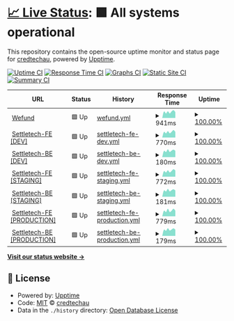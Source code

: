 # [📈 Live Status](https://credtechau.github.io/credtech-monitor): <!--live status--> **🟩 All systems operational**

This repository contains the open-source uptime monitor and status page for [credtechau](https://credtechau.github.io/credtech-monitor), powered by [Upptime](https://github.com/upptime/upptime).

[![Uptime CI](https://github.com/credtechau/credtech-monitor/workflows/Uptime%20CI/badge.svg)](https://github.com/credtechau/credtech-monitor/actions?query=workflow%3A%22Uptime+CI%22)
[![Response Time CI](https://github.com/credtechau/credtech-monitor/workflows/Response%20Time%20CI/badge.svg)](https://github.com/credtechau/credtech-monitor/actions?query=workflow%3A%22Response+Time+CI%22)
[![Graphs CI](https://github.com/credtechau/credtech-monitor/workflows/Graphs%20CI/badge.svg)](https://github.com/credtechau/credtech-monitor/actions?query=workflow%3A%22Graphs+CI%22)
[![Static Site CI](https://github.com/credtechau/credtech-monitor/workflows/Static%20Site%20CI/badge.svg)](https://github.com/credtechau/credtech-monitor/actions?query=workflow%3A%22Static+Site+CI%22)
[![Summary CI](https://github.com/credtechau/credtech-monitor/workflows/Summary%20CI/badge.svg)](https://github.com/credtechau/credtech-monitor/actions?query=workflow%3A%22Summary+CI%22)

<!--start: status pages-->
<!-- This summary is generated by Upptime (https://github.com/upptime/upptime) -->
<!-- Do not edit this manually, your changes will be overwritten -->
<!-- prettier-ignore -->
| URL | Status | History | Response Time | Uptime |
| --- | ------ | ------- | ------------- | ------ |
| <img alt="" src="https://icons.duckduckgo.com/ip3/platform.wefund.io.ico" height="13"> [Wefund](https://platform.wefund.io/login) | 🟩 Up | [wefund.yml](https://github.com/credtechau/credtech-monitor/commits/HEAD/history/wefund.yml) | <details><summary><img alt="Response time graph" src="./graphs/wefund/response-time-week.png" height="20"> 941ms</summary><br><a href="https://credtechau.github.io/credtech-monitor/history/wefund"><img alt="Response time 963" src="https://img.shields.io/endpoint?url=https%3A%2F%2Fraw.githubusercontent.com%2Fcredtechau%2Fcredtech-monitor%2FHEAD%2Fapi%2Fwefund%2Fresponse-time.json"></a><br><a href="https://credtechau.github.io/credtech-monitor/history/wefund"><img alt="24-hour response time 936" src="https://img.shields.io/endpoint?url=https%3A%2F%2Fraw.githubusercontent.com%2Fcredtechau%2Fcredtech-monitor%2FHEAD%2Fapi%2Fwefund%2Fresponse-time-day.json"></a><br><a href="https://credtechau.github.io/credtech-monitor/history/wefund"><img alt="7-day response time 941" src="https://img.shields.io/endpoint?url=https%3A%2F%2Fraw.githubusercontent.com%2Fcredtechau%2Fcredtech-monitor%2FHEAD%2Fapi%2Fwefund%2Fresponse-time-week.json"></a><br><a href="https://credtechau.github.io/credtech-monitor/history/wefund"><img alt="30-day response time 977" src="https://img.shields.io/endpoint?url=https%3A%2F%2Fraw.githubusercontent.com%2Fcredtechau%2Fcredtech-monitor%2FHEAD%2Fapi%2Fwefund%2Fresponse-time-month.json"></a><br><a href="https://credtechau.github.io/credtech-monitor/history/wefund"><img alt="1-year response time 968" src="https://img.shields.io/endpoint?url=https%3A%2F%2Fraw.githubusercontent.com%2Fcredtechau%2Fcredtech-monitor%2FHEAD%2Fapi%2Fwefund%2Fresponse-time-year.json"></a></details> | <details><summary><a href="https://credtechau.github.io/credtech-monitor/history/wefund">100.00%</a></summary><a href="https://credtechau.github.io/credtech-monitor/history/wefund"><img alt="All-time uptime 99.95%" src="https://img.shields.io/endpoint?url=https%3A%2F%2Fraw.githubusercontent.com%2Fcredtechau%2Fcredtech-monitor%2FHEAD%2Fapi%2Fwefund%2Fuptime.json"></a><br><a href="https://credtechau.github.io/credtech-monitor/history/wefund"><img alt="24-hour uptime 100.00%" src="https://img.shields.io/endpoint?url=https%3A%2F%2Fraw.githubusercontent.com%2Fcredtechau%2Fcredtech-monitor%2FHEAD%2Fapi%2Fwefund%2Fuptime-day.json"></a><br><a href="https://credtechau.github.io/credtech-monitor/history/wefund"><img alt="7-day uptime 100.00%" src="https://img.shields.io/endpoint?url=https%3A%2F%2Fraw.githubusercontent.com%2Fcredtechau%2Fcredtech-monitor%2FHEAD%2Fapi%2Fwefund%2Fuptime-week.json"></a><br><a href="https://credtechau.github.io/credtech-monitor/history/wefund"><img alt="30-day uptime 100.00%" src="https://img.shields.io/endpoint?url=https%3A%2F%2Fraw.githubusercontent.com%2Fcredtechau%2Fcredtech-monitor%2FHEAD%2Fapi%2Fwefund%2Fuptime-month.json"></a><br><a href="https://credtechau.github.io/credtech-monitor/history/wefund"><img alt="1-year uptime 99.97%" src="https://img.shields.io/endpoint?url=https%3A%2F%2Fraw.githubusercontent.com%2Fcredtechau%2Fcredtech-monitor%2FHEAD%2Fapi%2Fwefund%2Fuptime-year.json"></a></details>
| <img alt="" src="https://icons.duckduckgo.com/ip3/dev.settletech.io.ico" height="13"> [Settletech-FE [DEV]](https://dev.settletech.io/login) | 🟩 Up | [settletech-fe-dev.yml](https://github.com/credtechau/credtech-monitor/commits/HEAD/history/settletech-fe-dev.yml) | <details><summary><img alt="Response time graph" src="./graphs/settletech-fe-dev/response-time-week.png" height="20"> 770ms</summary><br><a href="https://credtechau.github.io/credtech-monitor/history/settletech-fe-dev"><img alt="Response time 837" src="https://img.shields.io/endpoint?url=https%3A%2F%2Fraw.githubusercontent.com%2Fcredtechau%2Fcredtech-monitor%2FHEAD%2Fapi%2Fsettletech-fe-dev%2Fresponse-time.json"></a><br><a href="https://credtechau.github.io/credtech-monitor/history/settletech-fe-dev"><img alt="24-hour response time 855" src="https://img.shields.io/endpoint?url=https%3A%2F%2Fraw.githubusercontent.com%2Fcredtechau%2Fcredtech-monitor%2FHEAD%2Fapi%2Fsettletech-fe-dev%2Fresponse-time-day.json"></a><br><a href="https://credtechau.github.io/credtech-monitor/history/settletech-fe-dev"><img alt="7-day response time 770" src="https://img.shields.io/endpoint?url=https%3A%2F%2Fraw.githubusercontent.com%2Fcredtechau%2Fcredtech-monitor%2FHEAD%2Fapi%2Fsettletech-fe-dev%2Fresponse-time-week.json"></a><br><a href="https://credtechau.github.io/credtech-monitor/history/settletech-fe-dev"><img alt="30-day response time 792" src="https://img.shields.io/endpoint?url=https%3A%2F%2Fraw.githubusercontent.com%2Fcredtechau%2Fcredtech-monitor%2FHEAD%2Fapi%2Fsettletech-fe-dev%2Fresponse-time-month.json"></a><br><a href="https://credtechau.github.io/credtech-monitor/history/settletech-fe-dev"><img alt="1-year response time 837" src="https://img.shields.io/endpoint?url=https%3A%2F%2Fraw.githubusercontent.com%2Fcredtechau%2Fcredtech-monitor%2FHEAD%2Fapi%2Fsettletech-fe-dev%2Fresponse-time-year.json"></a></details> | <details><summary><a href="https://credtechau.github.io/credtech-monitor/history/settletech-fe-dev">100.00%</a></summary><a href="https://credtechau.github.io/credtech-monitor/history/settletech-fe-dev"><img alt="All-time uptime 99.97%" src="https://img.shields.io/endpoint?url=https%3A%2F%2Fraw.githubusercontent.com%2Fcredtechau%2Fcredtech-monitor%2FHEAD%2Fapi%2Fsettletech-fe-dev%2Fuptime.json"></a><br><a href="https://credtechau.github.io/credtech-monitor/history/settletech-fe-dev"><img alt="24-hour uptime 100.00%" src="https://img.shields.io/endpoint?url=https%3A%2F%2Fraw.githubusercontent.com%2Fcredtechau%2Fcredtech-monitor%2FHEAD%2Fapi%2Fsettletech-fe-dev%2Fuptime-day.json"></a><br><a href="https://credtechau.github.io/credtech-monitor/history/settletech-fe-dev"><img alt="7-day uptime 100.00%" src="https://img.shields.io/endpoint?url=https%3A%2F%2Fraw.githubusercontent.com%2Fcredtechau%2Fcredtech-monitor%2FHEAD%2Fapi%2Fsettletech-fe-dev%2Fuptime-week.json"></a><br><a href="https://credtechau.github.io/credtech-monitor/history/settletech-fe-dev"><img alt="30-day uptime 100.00%" src="https://img.shields.io/endpoint?url=https%3A%2F%2Fraw.githubusercontent.com%2Fcredtechau%2Fcredtech-monitor%2FHEAD%2Fapi%2Fsettletech-fe-dev%2Fuptime-month.json"></a><br><a href="https://credtechau.github.io/credtech-monitor/history/settletech-fe-dev"><img alt="1-year uptime 99.97%" src="https://img.shields.io/endpoint?url=https%3A%2F%2Fraw.githubusercontent.com%2Fcredtechau%2Fcredtech-monitor%2FHEAD%2Fapi%2Fsettletech-fe-dev%2Fuptime-year.json"></a></details>
| <img alt="" src="https://icons.duckduckgo.com/ip3/dev.settletech.io.ico" height="13"> [Settletech-BE [DEV]](https://dev.settletech.io/api/metadata) | 🟩 Up | [settletech-be-dev.yml](https://github.com/credtechau/credtech-monitor/commits/HEAD/history/settletech-be-dev.yml) | <details><summary><img alt="Response time graph" src="./graphs/settletech-be-dev/response-time-week.png" height="20"> 180ms</summary><br><a href="https://credtechau.github.io/credtech-monitor/history/settletech-be-dev"><img alt="Response time 190" src="https://img.shields.io/endpoint?url=https%3A%2F%2Fraw.githubusercontent.com%2Fcredtechau%2Fcredtech-monitor%2FHEAD%2Fapi%2Fsettletech-be-dev%2Fresponse-time.json"></a><br><a href="https://credtechau.github.io/credtech-monitor/history/settletech-be-dev"><img alt="24-hour response time 180" src="https://img.shields.io/endpoint?url=https%3A%2F%2Fraw.githubusercontent.com%2Fcredtechau%2Fcredtech-monitor%2FHEAD%2Fapi%2Fsettletech-be-dev%2Fresponse-time-day.json"></a><br><a href="https://credtechau.github.io/credtech-monitor/history/settletech-be-dev"><img alt="7-day response time 180" src="https://img.shields.io/endpoint?url=https%3A%2F%2Fraw.githubusercontent.com%2Fcredtechau%2Fcredtech-monitor%2FHEAD%2Fapi%2Fsettletech-be-dev%2Fresponse-time-week.json"></a><br><a href="https://credtechau.github.io/credtech-monitor/history/settletech-be-dev"><img alt="30-day response time 186" src="https://img.shields.io/endpoint?url=https%3A%2F%2Fraw.githubusercontent.com%2Fcredtechau%2Fcredtech-monitor%2FHEAD%2Fapi%2Fsettletech-be-dev%2Fresponse-time-month.json"></a><br><a href="https://credtechau.github.io/credtech-monitor/history/settletech-be-dev"><img alt="1-year response time 190" src="https://img.shields.io/endpoint?url=https%3A%2F%2Fraw.githubusercontent.com%2Fcredtechau%2Fcredtech-monitor%2FHEAD%2Fapi%2Fsettletech-be-dev%2Fresponse-time-year.json"></a></details> | <details><summary><a href="https://credtechau.github.io/credtech-monitor/history/settletech-be-dev">100.00%</a></summary><a href="https://credtechau.github.io/credtech-monitor/history/settletech-be-dev"><img alt="All-time uptime 99.93%" src="https://img.shields.io/endpoint?url=https%3A%2F%2Fraw.githubusercontent.com%2Fcredtechau%2Fcredtech-monitor%2FHEAD%2Fapi%2Fsettletech-be-dev%2Fuptime.json"></a><br><a href="https://credtechau.github.io/credtech-monitor/history/settletech-be-dev"><img alt="24-hour uptime 100.00%" src="https://img.shields.io/endpoint?url=https%3A%2F%2Fraw.githubusercontent.com%2Fcredtechau%2Fcredtech-monitor%2FHEAD%2Fapi%2Fsettletech-be-dev%2Fuptime-day.json"></a><br><a href="https://credtechau.github.io/credtech-monitor/history/settletech-be-dev"><img alt="7-day uptime 100.00%" src="https://img.shields.io/endpoint?url=https%3A%2F%2Fraw.githubusercontent.com%2Fcredtechau%2Fcredtech-monitor%2FHEAD%2Fapi%2Fsettletech-be-dev%2Fuptime-week.json"></a><br><a href="https://credtechau.github.io/credtech-monitor/history/settletech-be-dev"><img alt="30-day uptime 100.00%" src="https://img.shields.io/endpoint?url=https%3A%2F%2Fraw.githubusercontent.com%2Fcredtechau%2Fcredtech-monitor%2FHEAD%2Fapi%2Fsettletech-be-dev%2Fuptime-month.json"></a><br><a href="https://credtechau.github.io/credtech-monitor/history/settletech-be-dev"><img alt="1-year uptime 99.93%" src="https://img.shields.io/endpoint?url=https%3A%2F%2Fraw.githubusercontent.com%2Fcredtechau%2Fcredtech-monitor%2FHEAD%2Fapi%2Fsettletech-be-dev%2Fuptime-year.json"></a></details>
| <img alt="" src="https://icons.duckduckgo.com/ip3/staging.settletech.io.ico" height="13"> [Settletech-FE [STAGING]](https://staging.settletech.io/login) | 🟩 Up | [settletech-fe-staging.yml](https://github.com/credtechau/credtech-monitor/commits/HEAD/history/settletech-fe-staging.yml) | <details><summary><img alt="Response time graph" src="./graphs/settletech-fe-staging/response-time-week.png" height="20"> 772ms</summary><br><a href="https://credtechau.github.io/credtech-monitor/history/settletech-fe-staging"><img alt="Response time 806" src="https://img.shields.io/endpoint?url=https%3A%2F%2Fraw.githubusercontent.com%2Fcredtechau%2Fcredtech-monitor%2FHEAD%2Fapi%2Fsettletech-fe-staging%2Fresponse-time.json"></a><br><a href="https://credtechau.github.io/credtech-monitor/history/settletech-fe-staging"><img alt="24-hour response time 764" src="https://img.shields.io/endpoint?url=https%3A%2F%2Fraw.githubusercontent.com%2Fcredtechau%2Fcredtech-monitor%2FHEAD%2Fapi%2Fsettletech-fe-staging%2Fresponse-time-day.json"></a><br><a href="https://credtechau.github.io/credtech-monitor/history/settletech-fe-staging"><img alt="7-day response time 772" src="https://img.shields.io/endpoint?url=https%3A%2F%2Fraw.githubusercontent.com%2Fcredtechau%2Fcredtech-monitor%2FHEAD%2Fapi%2Fsettletech-fe-staging%2Fresponse-time-week.json"></a><br><a href="https://credtechau.github.io/credtech-monitor/history/settletech-fe-staging"><img alt="30-day response time 801" src="https://img.shields.io/endpoint?url=https%3A%2F%2Fraw.githubusercontent.com%2Fcredtechau%2Fcredtech-monitor%2FHEAD%2Fapi%2Fsettletech-fe-staging%2Fresponse-time-month.json"></a><br><a href="https://credtechau.github.io/credtech-monitor/history/settletech-fe-staging"><img alt="1-year response time 806" src="https://img.shields.io/endpoint?url=https%3A%2F%2Fraw.githubusercontent.com%2Fcredtechau%2Fcredtech-monitor%2FHEAD%2Fapi%2Fsettletech-fe-staging%2Fresponse-time-year.json"></a></details> | <details><summary><a href="https://credtechau.github.io/credtech-monitor/history/settletech-fe-staging">100.00%</a></summary><a href="https://credtechau.github.io/credtech-monitor/history/settletech-fe-staging"><img alt="All-time uptime 99.98%" src="https://img.shields.io/endpoint?url=https%3A%2F%2Fraw.githubusercontent.com%2Fcredtechau%2Fcredtech-monitor%2FHEAD%2Fapi%2Fsettletech-fe-staging%2Fuptime.json"></a><br><a href="https://credtechau.github.io/credtech-monitor/history/settletech-fe-staging"><img alt="24-hour uptime 100.00%" src="https://img.shields.io/endpoint?url=https%3A%2F%2Fraw.githubusercontent.com%2Fcredtechau%2Fcredtech-monitor%2FHEAD%2Fapi%2Fsettletech-fe-staging%2Fuptime-day.json"></a><br><a href="https://credtechau.github.io/credtech-monitor/history/settletech-fe-staging"><img alt="7-day uptime 100.00%" src="https://img.shields.io/endpoint?url=https%3A%2F%2Fraw.githubusercontent.com%2Fcredtechau%2Fcredtech-monitor%2FHEAD%2Fapi%2Fsettletech-fe-staging%2Fuptime-week.json"></a><br><a href="https://credtechau.github.io/credtech-monitor/history/settletech-fe-staging"><img alt="30-day uptime 100.00%" src="https://img.shields.io/endpoint?url=https%3A%2F%2Fraw.githubusercontent.com%2Fcredtechau%2Fcredtech-monitor%2FHEAD%2Fapi%2Fsettletech-fe-staging%2Fuptime-month.json"></a><br><a href="https://credtechau.github.io/credtech-monitor/history/settletech-fe-staging"><img alt="1-year uptime 99.98%" src="https://img.shields.io/endpoint?url=https%3A%2F%2Fraw.githubusercontent.com%2Fcredtechau%2Fcredtech-monitor%2FHEAD%2Fapi%2Fsettletech-fe-staging%2Fuptime-year.json"></a></details>
| <img alt="" src="https://icons.duckduckgo.com/ip3/staging.settletech.io.ico" height="13"> [Settletech-BE [STAGING]](https://staging.settletech.io/api/metadata) | 🟩 Up | [settletech-be-staging.yml](https://github.com/credtechau/credtech-monitor/commits/HEAD/history/settletech-be-staging.yml) | <details><summary><img alt="Response time graph" src="./graphs/settletech-be-staging/response-time-week.png" height="20"> 181ms</summary><br><a href="https://credtechau.github.io/credtech-monitor/history/settletech-be-staging"><img alt="Response time 188" src="https://img.shields.io/endpoint?url=https%3A%2F%2Fraw.githubusercontent.com%2Fcredtechau%2Fcredtech-monitor%2FHEAD%2Fapi%2Fsettletech-be-staging%2Fresponse-time.json"></a><br><a href="https://credtechau.github.io/credtech-monitor/history/settletech-be-staging"><img alt="24-hour response time 177" src="https://img.shields.io/endpoint?url=https%3A%2F%2Fraw.githubusercontent.com%2Fcredtechau%2Fcredtech-monitor%2FHEAD%2Fapi%2Fsettletech-be-staging%2Fresponse-time-day.json"></a><br><a href="https://credtechau.github.io/credtech-monitor/history/settletech-be-staging"><img alt="7-day response time 181" src="https://img.shields.io/endpoint?url=https%3A%2F%2Fraw.githubusercontent.com%2Fcredtechau%2Fcredtech-monitor%2FHEAD%2Fapi%2Fsettletech-be-staging%2Fresponse-time-week.json"></a><br><a href="https://credtechau.github.io/credtech-monitor/history/settletech-be-staging"><img alt="30-day response time 187" src="https://img.shields.io/endpoint?url=https%3A%2F%2Fraw.githubusercontent.com%2Fcredtechau%2Fcredtech-monitor%2FHEAD%2Fapi%2Fsettletech-be-staging%2Fresponse-time-month.json"></a><br><a href="https://credtechau.github.io/credtech-monitor/history/settletech-be-staging"><img alt="1-year response time 188" src="https://img.shields.io/endpoint?url=https%3A%2F%2Fraw.githubusercontent.com%2Fcredtechau%2Fcredtech-monitor%2FHEAD%2Fapi%2Fsettletech-be-staging%2Fresponse-time-year.json"></a></details> | <details><summary><a href="https://credtechau.github.io/credtech-monitor/history/settletech-be-staging">100.00%</a></summary><a href="https://credtechau.github.io/credtech-monitor/history/settletech-be-staging"><img alt="All-time uptime 99.72%" src="https://img.shields.io/endpoint?url=https%3A%2F%2Fraw.githubusercontent.com%2Fcredtechau%2Fcredtech-monitor%2FHEAD%2Fapi%2Fsettletech-be-staging%2Fuptime.json"></a><br><a href="https://credtechau.github.io/credtech-monitor/history/settletech-be-staging"><img alt="24-hour uptime 100.00%" src="https://img.shields.io/endpoint?url=https%3A%2F%2Fraw.githubusercontent.com%2Fcredtechau%2Fcredtech-monitor%2FHEAD%2Fapi%2Fsettletech-be-staging%2Fuptime-day.json"></a><br><a href="https://credtechau.github.io/credtech-monitor/history/settletech-be-staging"><img alt="7-day uptime 100.00%" src="https://img.shields.io/endpoint?url=https%3A%2F%2Fraw.githubusercontent.com%2Fcredtechau%2Fcredtech-monitor%2FHEAD%2Fapi%2Fsettletech-be-staging%2Fuptime-week.json"></a><br><a href="https://credtechau.github.io/credtech-monitor/history/settletech-be-staging"><img alt="30-day uptime 100.00%" src="https://img.shields.io/endpoint?url=https%3A%2F%2Fraw.githubusercontent.com%2Fcredtechau%2Fcredtech-monitor%2FHEAD%2Fapi%2Fsettletech-be-staging%2Fuptime-month.json"></a><br><a href="https://credtechau.github.io/credtech-monitor/history/settletech-be-staging"><img alt="1-year uptime 99.72%" src="https://img.shields.io/endpoint?url=https%3A%2F%2Fraw.githubusercontent.com%2Fcredtechau%2Fcredtech-monitor%2FHEAD%2Fapi%2Fsettletech-be-staging%2Fuptime-year.json"></a></details>
| <img alt="" src="https://icons.duckduckgo.com/ip3/platform.settletech.io.ico" height="13"> [Settletech-FE [PRODUCTION]](https://platform.settletech.io/login) | 🟩 Up | [settletech-fe-production.yml](https://github.com/credtechau/credtech-monitor/commits/HEAD/history/settletech-fe-production.yml) | <details><summary><img alt="Response time graph" src="./graphs/settletech-fe-production/response-time-week.png" height="20"> 779ms</summary><br><a href="https://credtechau.github.io/credtech-monitor/history/settletech-fe-production"><img alt="Response time 875" src="https://img.shields.io/endpoint?url=https%3A%2F%2Fraw.githubusercontent.com%2Fcredtechau%2Fcredtech-monitor%2FHEAD%2Fapi%2Fsettletech-fe-production%2Fresponse-time.json"></a><br><a href="https://credtechau.github.io/credtech-monitor/history/settletech-fe-production"><img alt="24-hour response time 763" src="https://img.shields.io/endpoint?url=https%3A%2F%2Fraw.githubusercontent.com%2Fcredtechau%2Fcredtech-monitor%2FHEAD%2Fapi%2Fsettletech-fe-production%2Fresponse-time-day.json"></a><br><a href="https://credtechau.github.io/credtech-monitor/history/settletech-fe-production"><img alt="7-day response time 779" src="https://img.shields.io/endpoint?url=https%3A%2F%2Fraw.githubusercontent.com%2Fcredtechau%2Fcredtech-monitor%2FHEAD%2Fapi%2Fsettletech-fe-production%2Fresponse-time-week.json"></a><br><a href="https://credtechau.github.io/credtech-monitor/history/settletech-fe-production"><img alt="30-day response time 777" src="https://img.shields.io/endpoint?url=https%3A%2F%2Fraw.githubusercontent.com%2Fcredtechau%2Fcredtech-monitor%2FHEAD%2Fapi%2Fsettletech-fe-production%2Fresponse-time-month.json"></a><br><a href="https://credtechau.github.io/credtech-monitor/history/settletech-fe-production"><img alt="1-year response time 875" src="https://img.shields.io/endpoint?url=https%3A%2F%2Fraw.githubusercontent.com%2Fcredtechau%2Fcredtech-monitor%2FHEAD%2Fapi%2Fsettletech-fe-production%2Fresponse-time-year.json"></a></details> | <details><summary><a href="https://credtechau.github.io/credtech-monitor/history/settletech-fe-production">100.00%</a></summary><a href="https://credtechau.github.io/credtech-monitor/history/settletech-fe-production"><img alt="All-time uptime 100.00%" src="https://img.shields.io/endpoint?url=https%3A%2F%2Fraw.githubusercontent.com%2Fcredtechau%2Fcredtech-monitor%2FHEAD%2Fapi%2Fsettletech-fe-production%2Fuptime.json"></a><br><a href="https://credtechau.github.io/credtech-monitor/history/settletech-fe-production"><img alt="24-hour uptime 100.00%" src="https://img.shields.io/endpoint?url=https%3A%2F%2Fraw.githubusercontent.com%2Fcredtechau%2Fcredtech-monitor%2FHEAD%2Fapi%2Fsettletech-fe-production%2Fuptime-day.json"></a><br><a href="https://credtechau.github.io/credtech-monitor/history/settletech-fe-production"><img alt="7-day uptime 100.00%" src="https://img.shields.io/endpoint?url=https%3A%2F%2Fraw.githubusercontent.com%2Fcredtechau%2Fcredtech-monitor%2FHEAD%2Fapi%2Fsettletech-fe-production%2Fuptime-week.json"></a><br><a href="https://credtechau.github.io/credtech-monitor/history/settletech-fe-production"><img alt="30-day uptime 100.00%" src="https://img.shields.io/endpoint?url=https%3A%2F%2Fraw.githubusercontent.com%2Fcredtechau%2Fcredtech-monitor%2FHEAD%2Fapi%2Fsettletech-fe-production%2Fuptime-month.json"></a><br><a href="https://credtechau.github.io/credtech-monitor/history/settletech-fe-production"><img alt="1-year uptime 100.00%" src="https://img.shields.io/endpoint?url=https%3A%2F%2Fraw.githubusercontent.com%2Fcredtechau%2Fcredtech-monitor%2FHEAD%2Fapi%2Fsettletech-fe-production%2Fuptime-year.json"></a></details>
| <img alt="" src="https://icons.duckduckgo.com/ip3/platform.settletech.io.ico" height="13"> [Settletech-BE [PRODUCTION]](https://platform.settletech.io/api/metadata) | 🟩 Up | [settletech-be-production.yml](https://github.com/credtechau/credtech-monitor/commits/HEAD/history/settletech-be-production.yml) | <details><summary><img alt="Response time graph" src="./graphs/settletech-be-production/response-time-week.png" height="20"> 179ms</summary><br><a href="https://credtechau.github.io/credtech-monitor/history/settletech-be-production"><img alt="Response time 187" src="https://img.shields.io/endpoint?url=https%3A%2F%2Fraw.githubusercontent.com%2Fcredtechau%2Fcredtech-monitor%2FHEAD%2Fapi%2Fsettletech-be-production%2Fresponse-time.json"></a><br><a href="https://credtechau.github.io/credtech-monitor/history/settletech-be-production"><img alt="24-hour response time 177" src="https://img.shields.io/endpoint?url=https%3A%2F%2Fraw.githubusercontent.com%2Fcredtechau%2Fcredtech-monitor%2FHEAD%2Fapi%2Fsettletech-be-production%2Fresponse-time-day.json"></a><br><a href="https://credtechau.github.io/credtech-monitor/history/settletech-be-production"><img alt="7-day response time 179" src="https://img.shields.io/endpoint?url=https%3A%2F%2Fraw.githubusercontent.com%2Fcredtechau%2Fcredtech-monitor%2FHEAD%2Fapi%2Fsettletech-be-production%2Fresponse-time-week.json"></a><br><a href="https://credtechau.github.io/credtech-monitor/history/settletech-be-production"><img alt="30-day response time 185" src="https://img.shields.io/endpoint?url=https%3A%2F%2Fraw.githubusercontent.com%2Fcredtechau%2Fcredtech-monitor%2FHEAD%2Fapi%2Fsettletech-be-production%2Fresponse-time-month.json"></a><br><a href="https://credtechau.github.io/credtech-monitor/history/settletech-be-production"><img alt="1-year response time 187" src="https://img.shields.io/endpoint?url=https%3A%2F%2Fraw.githubusercontent.com%2Fcredtechau%2Fcredtech-monitor%2FHEAD%2Fapi%2Fsettletech-be-production%2Fresponse-time-year.json"></a></details> | <details><summary><a href="https://credtechau.github.io/credtech-monitor/history/settletech-be-production">100.00%</a></summary><a href="https://credtechau.github.io/credtech-monitor/history/settletech-be-production"><img alt="All-time uptime 99.75%" src="https://img.shields.io/endpoint?url=https%3A%2F%2Fraw.githubusercontent.com%2Fcredtechau%2Fcredtech-monitor%2FHEAD%2Fapi%2Fsettletech-be-production%2Fuptime.json"></a><br><a href="https://credtechau.github.io/credtech-monitor/history/settletech-be-production"><img alt="24-hour uptime 100.00%" src="https://img.shields.io/endpoint?url=https%3A%2F%2Fraw.githubusercontent.com%2Fcredtechau%2Fcredtech-monitor%2FHEAD%2Fapi%2Fsettletech-be-production%2Fuptime-day.json"></a><br><a href="https://credtechau.github.io/credtech-monitor/history/settletech-be-production"><img alt="7-day uptime 100.00%" src="https://img.shields.io/endpoint?url=https%3A%2F%2Fraw.githubusercontent.com%2Fcredtechau%2Fcredtech-monitor%2FHEAD%2Fapi%2Fsettletech-be-production%2Fuptime-week.json"></a><br><a href="https://credtechau.github.io/credtech-monitor/history/settletech-be-production"><img alt="30-day uptime 100.00%" src="https://img.shields.io/endpoint?url=https%3A%2F%2Fraw.githubusercontent.com%2Fcredtechau%2Fcredtech-monitor%2FHEAD%2Fapi%2Fsettletech-be-production%2Fuptime-month.json"></a><br><a href="https://credtechau.github.io/credtech-monitor/history/settletech-be-production"><img alt="1-year uptime 99.75%" src="https://img.shields.io/endpoint?url=https%3A%2F%2Fraw.githubusercontent.com%2Fcredtechau%2Fcredtech-monitor%2FHEAD%2Fapi%2Fsettletech-be-production%2Fuptime-year.json"></a></details>

<!--end: status pages-->

[**Visit our status website →**](https://credtechau.github.io/credtech-monitor)

## 📄 License

- Powered by: [Upptime](https://github.com/upptime/upptime)
- Code: [MIT](./LICENSE) © [credtechau](https://credtechau.github.io/credtech-monitor)
- Data in the `./history` directory: [Open Database License](https://opendatacommons.org/licenses/odbl/1-0/)
